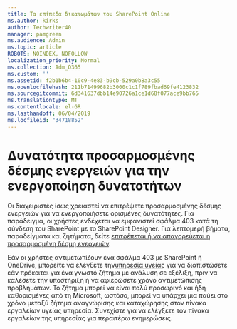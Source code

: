 ```yaml
---
title: Τα επίπεδα δικαιωμάτων του SharePoint Online
ms.author: kirks
author: Techwriter40
manager: pamgreen
ms.audience: Admin
ms.topic: article
ROBOTS: NOINDEX, NOFOLLOW
localization_priority: Normal
ms.collection: Adm_O365
ms.custom: ''
ms.assetid: f2b1b6b4-10c9-4e83-b9cb-529a0b8a3c55
ms.openlocfilehash: 211b71499682b3000c1c1f789fbad69fe4123832
ms.sourcegitcommit: 6d341637dbb14e90726a1ce1d68f077ace9bb765
ms.translationtype: MT
ms.contentlocale: el-GR
ms.lasthandoff: 06/04/2019
ms.locfileid: "34718852"
---
```

# <a name="allow-custom-script-to-enable-features"></a>Δυνατότητα προσαρμοσμένης δέσμης ενεργειών για την ενεργοποίηση δυνατοτήτων

Οι διαχειριστές ίσως χρειαστεί να επιτρέψετε προσαρμοσμένης δέσμης ενεργειών για να ενεργοποιήσετε ορισμένες δυνατότητες. Για παράδειγμα, οι χρήστες ενδέχεται να εμφανιστεί σφάλμα 403 κατά τη σύνδεση του SharePoint με το SharePoint Designer. Για λεπτομερή βήματα, παραδείγματα και ζητήματα, δείτε [επιτρέπεται ή να απαγορεύεται η προσαρμοσμένη δέσμη ενεργειών](https://docs.microsoft.com/en-us/sharepoint/allow-or-prevent-custom-script).

Εάν οι χρήστες αντιμετωπίζουν ένα σφάλμα 403 με SharePoint ή OneDrive, μπορείτε να ελέγξετε την[υπηρεσία υγείας](https://admin.microsoft.com/AdminPortal/Home#/servicehealth) για να διαπιστώσετε εάν πρόκειται για ένα γνωστό ζήτημα με ανάλυση σε εξέλιξη, πριν να καλέσετε την υποστήριξη ή να αφιερώσετε χρόνο αντιμετώπισης προβλημάτων. Το ζήτημα μπορεί να είναι πολύ προσωρινό και ήδη καθορισμένες από τη Microsoft, ωστόσο, μπορεί να υπάρχει μια παύει στο χρόνο μεταξύ ζήτημα αναγνώρισης και καταχώρησης στον πίνακα εργαλείων υγείας υπηρεσία. Συνεχίστε για να ελέγξετε τον πίνακα εργαλείων της υπηρεσίας για περαιτέρω ενημερώσεις.

